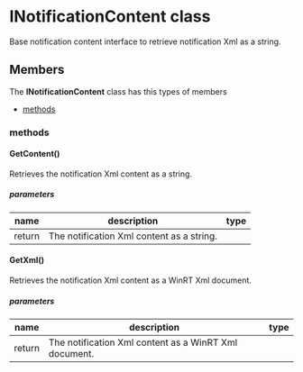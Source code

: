 
# INotificationContent class

Base notification content interface to retrieve notification Xml as a string.

## Members

The **INotificationContent** class has this types of members

* [methods](#methods)

### methods

#### GetContent()

Retrieves the notification Xml content as a string.

##### parameters



| name | description | type |
| --- | --- | --- |
| return |The notification Xml content as a string. |

#### GetXml()

Retrieves the notification Xml content as a WinRT Xml document.

##### parameters



| name | description | type |
| --- | --- | --- |
| return |The notification Xml content as a WinRT Xml document. |
